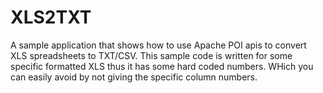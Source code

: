 XLS2TXT
=======

A sample application that shows how to use Apache POI apis to convert XLS spreadsheets to TXT/CSV.
This sample code is written for some specific formatted XLS thus it has some hard coded numbers. WHich you can easily avoid by not giving the specific column numbers.

